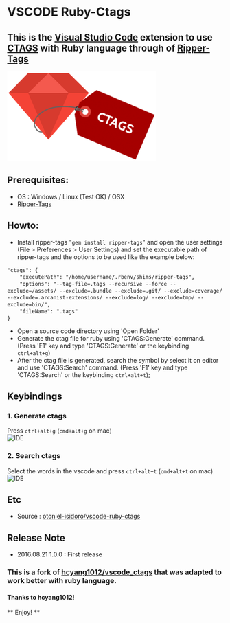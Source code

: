 # VSCODE Ruby-Ctags
## This is the [Visual Studio Code](https://code.visualstudio.com/) extension to use [CTAGS](http://ctags.sourceforge.net/) with Ruby language through of [Ripper-Tags](https://github.com/tmm1/ripper-tags) 
![Icon](images/icon.png)

## Prerequisites:
* OS : Windows / Linux (Test OK) / OSX
* [Ripper-Tags](https://github.com/tmm1/ripper-tags)

## Howto:
* Install ripper-tags "`gem install ripper-tags`" and open the user settings (File > Preferences > User Settings) and set the executable path of ripper-tags and the options to be used like the example below:
```
"ctags": {
    "executePath": "/home/username/.rbenv/shims/ripper-tags",
    "options": "--tag-file=.tags --recursive --force --exclude=/assets/ --exclude=.bundle --exclude=.git/ --exclude=coverage/ --exclude=.arcanist-extensions/ --exclude=log/ --exclude=tmp/ --exclude=bin/",
    "fileName": ".tags"
}
```
* Open a source code directory using 'Open Folder'
* Generate the ctag file for ruby using 'CTAGS:Generate' command. (Press 'F1' key and type 'CTAGS:Generate' or the keybinding `ctrl+alt+g`)
* After the ctag file is generated, search the symbol by select it on editor and use 'CTAGS:Search' command. (Press 'F1' key and type 'CTAGS:Search' or the keybinding `ctrl+alt+t`);

## Keybindings
### 1. Generate ctags
Press `ctrl+alt+g` (`cmd+alt+g` on mac)  
![IDE](http://i.giphy.com/l0MYD3PYsZgkAkvEQ.gif)

### 2. Search ctags
Select the words in the vscode and press `ctrl+alt+t` (`cmd+alt+t` on mac)  
![IDE](http://i.giphy.com/l0MYQ3blbA8UDD0w8.gif) 

## Etc
* Source : [otoniel-isidoro/vscode-ruby-ctags](https://github.com/otoniel-isidoro/vscode-ruby-ctags)

## Release Note
* 2016.08.21 1.0.0 : First release

### This is a fork of [hcyang1012/vscode_ctags](https://github.com/hcyang1012/vscode_ctags) that was adapted to work better with ruby language.
#### Thanks to hcyang1012!
** Enjoy! **
